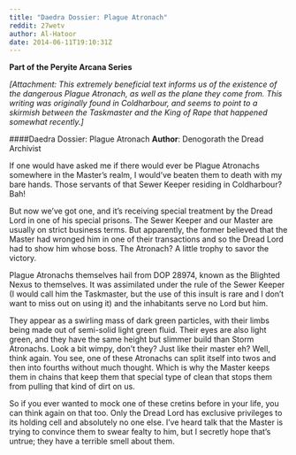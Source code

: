 ```yaml
---
title: "Daedra Dossier: Plague Atronach"
reddit: 27wetv
author: Al-Hatoor
date: 2014-06-11T19:10:31Z
---
```


**Part of the Peryite Arcana Series**

*[Attachment: This extremely beneficial text informs us of the existence of the dangerous Plague Atronach, as well as the plane they come from. This writing was originally found in Coldharbour, and seems to point to a skirmish between the Taskmaster and the King of Rape that happened somewhat recently.]*

####Daedra Dossier: Plague Atronach
**Author**: Denogorath the Dread Archivist

If one would have asked me if there would ever be Plague Atronachs somewhere in the Master’s realm, I would’ve beaten them to death with my bare hands. Those servants of that Sewer Keeper residing in Coldharbour? Bah!

But now we’ve got one, and it’s receiving special treatment by the Dread Lord in one of his special prisons. The Sewer Keeper and our Master are usually on strict business terms. But apparently, the former believed that the Master had wronged him in one of their transactions and so the Dread Lord had to show him whose boss. The Atronach? A little trophy to savor the victory.

Plague Atronachs themselves hail from DOP 28974, known as the Blighted Nexus to themselves. It was assimilated under the rule of the Sewer Keeper (I would call him the Taskmaster, but the use of this insult is rare and I don’t want to miss out on using it) and the inhabitants serve no Lord but him.

They appear as a swirling mass of dark green particles, with their limbs being made out of semi-solid light green fluid. Their eyes are also light green, and they have the same height but slimmer build than Storm Atronachs. Look a bit wimpy, don’t they? Just like their master eh? Well, think again. You see, one of these Atronachs can split itself into twos and then into fourths without much thought. Which is why the Master keeps them in chains that keep them that special type of clean that stops them from pulling that kind of dirt on us.

So if you ever wanted to mock one of these cretins before in your life, you can think again on that too. Only the Dread Lord has exclusive privileges to its holding cell and absolutely no one else. I’ve heard talk that the Master is trying to convince them to swear fealty to him, but I secretly hope that’s untrue; they have a terrible smell about them.

